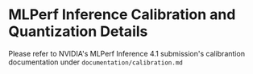 # MLPerf Inference Calibration and Quantization Details

Please refer to NVIDIA's MLPerf Inference 4.1 submission's calibrantion documentation under `documentation/calibration.md`
